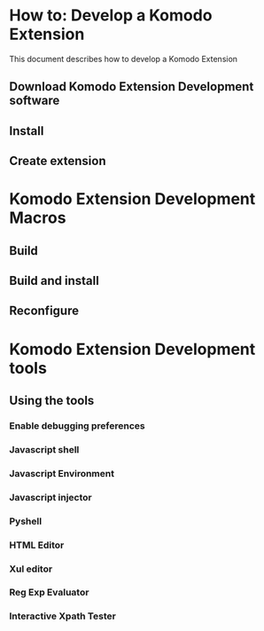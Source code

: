 # How to: Develop a Komodo Extension
This document describes how to develop a Komodo Extension

## Download Komodo Extension Development software

## Install

## Create extension

# Komodo Extension Development Macros

## Build

## Build and install

## Reconfigure

# Komodo Extension Development tools

## Using the tools

### Enable debugging  preferences

### Javascript shell

### Javascript Environment

### Javascript injector

### Pyshell

### HTML Editor

### Xul editor

### Reg Exp Evaluator

### Interactive Xpath Tester
